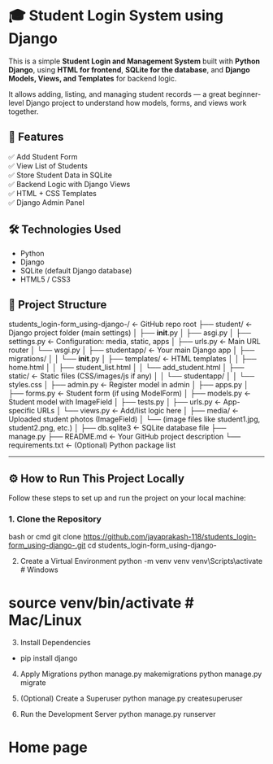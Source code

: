 # 🎓 Student Login System using Django

This is a simple **Student Login and Management System** built with **Python Django**, using **HTML for frontend**, **SQLite for the database**, 
and **Django Models, Views, and Templates** for backend logic.

It allows adding, listing, and managing student records — a great beginner-level Django project to understand how models, forms, and views work together.

## 📌 Features

✅ Add Student Form  
✅ View List of Students  
✅ Store Student Data in SQLite  
✅ Backend Logic with Django Views  
✅ HTML + CSS Templates  
✅ Django Admin Panel


## 🛠️ Technologies Used

- Python 
- Django 
- SQLite (default Django database)
- HTML5 / CSS3


## 📂 Project Structure

students_login-form_using-django-/        ← GitHub repo root
├── student/                              ← Django project folder (main settings)
│   ├── __init__.py
│   ├── asgi.py
│   ├── settings.py                       ← Configuration: media, static, apps
│   ├── urls.py                           ← Main URL router
│   └── wsgi.py
│
├── studentapp/                           ← Your main Django app
│   ├── migrations/
│   │   └── __init__.py
│   ├── templates/                        ← HTML templates
│   │   ├── home.html
│   │   ├── student_list.html
│   │   └── add_student.html
│   ├── static/                           ← Static files (CSS/images/js if any)
│   │   └── studentapp/
│   │       └── styles.css
│   ├── admin.py                          ← Register model in admin
│   ├── apps.py
│   ├── forms.py                          ← Student form (if using ModelForm)
│   ├── models.py                         ← Student model with ImageField
│   ├── tests.py
│   ├── urls.py                           ← App-specific URLs
│   └── views.py                          ← Add/list logic here
│
├── media/                                ← Uploaded student photos (ImageField)
│   └── (image files like student1.jpg, student2.png, etc.)
│
├── db.sqlite3                            ← SQLite database file
├── manage.py
├── README.md                             ← Your GitHub project description
└── requirements.txt                      ← (Optional) Python package list


---

## ⚙️ How to Run This Project Locally

Follow these steps to set up and run the project on your local machine:

###  1. Clone the Repository

bash or cmd
git clone https://github.com/jayaprakash-118/students_login-form_using-django-.git
cd students_login-form_using-django-

2. Create a Virtual Environment
python -m venv venv
venv\Scripts\activate  # Windows
# source venv/bin/activate  # Mac/Linux

3. Install Dependencies
  - pip install django
 4. Apply Migrations
    python manage.py makemigrations
    python manage.py migrate

5. (Optional) Create a Superuser
    python manage.py createsuperuser
   
7. Run the Development Server
   python manage.py runserver

# Home page





